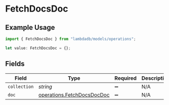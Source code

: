 # FetchDocsDoc

## Example Usage

```typescript
import { FetchDocsDoc } from "lambdadb/models/operations";

let value: FetchDocsDoc = {};
```

## Fields

| Field                                                                    | Type                                                                     | Required                                                                 | Description                                                              |
| ------------------------------------------------------------------------ | ------------------------------------------------------------------------ | ------------------------------------------------------------------------ | ------------------------------------------------------------------------ |
| `collection`                                                             | *string*                                                                 | :heavy_minus_sign:                                                       | N/A                                                                      |
| `doc`                                                                    | [operations.FetchDocsDocDoc](../../models/operations/fetchdocsdocdoc.md) | :heavy_minus_sign:                                                       | N/A                                                                      |